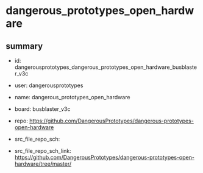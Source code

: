 # dangerous_prototypes_open_hardware
 
## summary 
* id: dangerousprototypes_dangerous_prototypes_open_hardware_busblaster_v3c
* user: dangerousprototypes
* name: dangerous_prototypes_open_hardware
* board: busblaster_v3c
* repo: https://github.com/DangerousPrototypes/dangerous-prototypes-open-hardware



* src_file_repo_sch: 
* src_file_repo_sch_link: https://github.com/DangerousPrototypes/dangerous-prototypes-open-hardware/tree/master/






